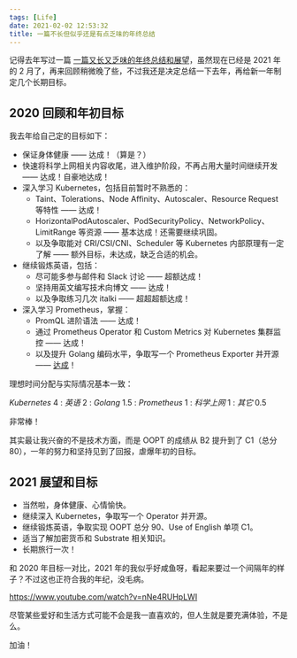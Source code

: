 ```yaml
---
tags: [Life]
date: 2021-02-02 12:53:32
title: 一篇不长但似乎还是有点乏味的年终总结
---
```


记得去年写过一篇 [一篇又长又乏味的年终总结和展望](/posts/hello-2020/)，虽然现在已经是 2021 年的 2 月了，再来回顾稍微晚了些，不过我还是决定总结一下去年，再给新一年制定几个长期目标。

<!--more-->

## 2020 回顾和年初目标

我去年给自己定的目标如下：

- 保证身体健康 —— 达成！（算是？）
- 快速将科学上网相关内容收尾，进入维护阶段，不再占用大量时间继续开发 —— 达成！自豪地达成！
- 深入学习 Kubernetes，包括目前暂时不熟悉的：
  - Taint、Tolerations、Node Affinity、Autoscaler、Resource Request 等特性 —— 达成！
  - HorizontalPodAutoscaler、PodSecurityPolicy、NetworkPolicy、LimitRange 等资源 —— 基本达成！还需要继续巩固。
  - 以及争取能对 CRI/CSI/CNI、Scheduler 等 Kubernetes 内部原理有一定了解 —— 额外目标，未达成，缺乏合适的机会。
- 继续锻炼英语，包括：
  - 尽可能多参与邮件和 Slack 讨论 —— 超额达成！
  - 坚持用英文编写技术向博文 —— 达成！
  - 以及争取练习几次 italki —— 超超超额达成！
- 深入学习 Prometheus，掌握：
  - PromQL 进阶语法 —— 达成！
  - 通过 Prometheus Operator 和 Custom Metrics 对 Kubernetes 集群监控 —— 达成！
  - 以及提升 Golang 编码水平，争取写一个 Prometheus Exporter 并开源 —— [达成](https://github.com/darwinia-network/chain-state-exporter)！

理想时间分配与实际情况基本一致：

*Kubernetes* 4 : *英语* 2 : *Golang* 1.5 : *Prometheus* 1 : *科学上网* 1 : *其它* 0.5

非常棒！

其实最让我兴奋的不是技术方面，而是 OOPT 的成绩从 B2 提升到了 C1（总分 80），一年的努力和坚持见到了回报，虐爆年初的目标。

## 2021 展望和目标

- 当然啦，身体健康、心情愉快。
- 继续深入 Kubernetes，争取写一个 Operator 并开源。
- 继续锻炼英语，争取实现 OOPT 总分 90、Use of English 单项 C1。
- 适当了解加密货币和 Substrate 相关知识。
- 长期旅行一次！

和 2020 年目标一对比，2021 年的我似乎好咸鱼呀，看起来要过一个间隔年的样子？不过这也正符合我的年纪，没毛病。

<https://www.youtube.com/watch?v=nNe4RUHpLWI>

尽管某些爱好和生活方式可能不会是我一直喜欢的，但人生就是要充满体验，不是么。

加油！
